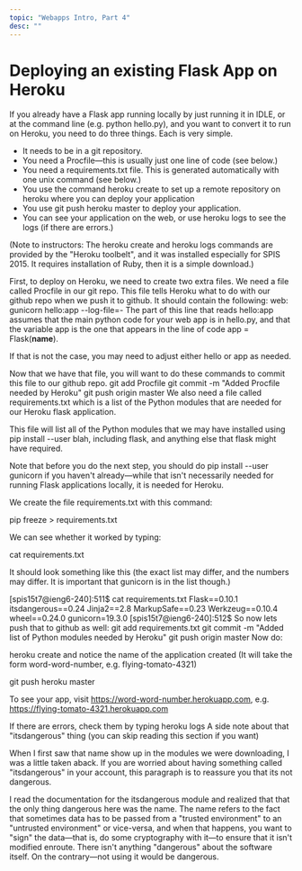 ```yaml
---
topic: "Webapps Intro, Part 4"
desc: ""
---
```


# Deploying an existing Flask App on Heroku

If you already have a Flask app running locally by just running it in IDLE, or at the command line (e.g. python hello.py), and you want to convert it to run on Heroku, you need to do three things.  Each is very simple.

* It needs to be in a git repository.
* You need a Procfile—this is usually just one line of code (see below.)
* You need a requirements.txt file.  This is generated automatically with one unix command (see below.)
* You use the command heroku create to set up a remote repository on heroku where you can deploy your application
* You use git push heroku master to deploy your application.
* You can see your application on the web, or use heroku logs to see the logs (if there are errors.)

(Note to instructors: The heroku create and heroku logs commands are provided by the "Heroku toolbelt", 
and it was installed especially for SPIS 2015.  It requires installation of Ruby, then it is a simple download.)

First, to deploy on Heroku, we need to create two extra files.
We need a file called Procfile in our git repo.  This file tells Heroku what to do with our github repo when we push it to github.  It should contain the following:
web: gunicorn hello:app --log-file=-
The part of this line that reads  hello:app assumes that the main python code for your web app is in hello.py, and that the variable app is the one that appears in the line of code app = Flask(__name__).

If that is not the case, you may need to adjust either hello or app as needed.

Now that we have that file, you will want to do these commands to commit this file to our github repo.
git add Procfile
git commit -m "Added Procfile needed by Heroku"
git push origin master
We also need a file called  requirements.txt which is a list of the Python modules that are needed for our Heroku flask application.   

This file will list all of the Python modules that we may have installed using 
pip install --user blah, including flask, and anything else that flask might have required.

Note that before you do the next step, you should do 
pip install --user gunicorn if you haven't already—while that isn't necessarily needed for running Flask applications locally, it is needed for Heroku.

We create the file requirements.txt with this command:


pip freeze > requirements.txt

We can see whether it worked by typing:

cat requirements.txt

It should look something like this (the exact list may differ, and the numbers may differ.  It is important that gunicorn is in the list though.)

[spis15t7@ieng6-240]:511$ cat requirements.txt 
Flask==0.10.1
itsdangerous==0.24
Jinja2==2.8
MarkupSafe==0.23
Werkzeug==0.10.4
wheel==0.24.0
gunicorn=19.3.0
[spis15t7@ieng6-240]:512$ 
So now lets push that to github as well:
git add requirements.txt
git commit -m "Added list of Python modules needed by Heroku"
git push origin master
Now do:

heroku create and notice the name of the application created 
(It will take the form word-word-number, e.g. flying-tomato-4321)

git push heroku master

To see your app, visit https://word-word-number.herokuapp.com, 
e.g. https://flying-tomato-4321.herokuapp.com

If there are errors, check them by typing heroku logs
A side note about that "itsdangerous" thing 
(you can skip reading this section if you want) 

When I first saw that name show up in the modules we were downloading, I was a little taken aback.
If you are worried about having something called "itsdangerous" in your account, this paragraph is to reassure you that its not dangerous. 

I read the documentation for the itsdangerous module and realized that that the only thing dangerous here was the name.   The name refers to the fact that sometimes data has to be passed from a "trusted environment" to an "untrusted environment" or vice-versa, and when that happens, you want to "sign" the data—that is, do some cryptography with it—to ensure that it isn't modified enroute.  There isn't anything "dangerous" about the software itself.  On the contrary—not using it would be dangerous.
